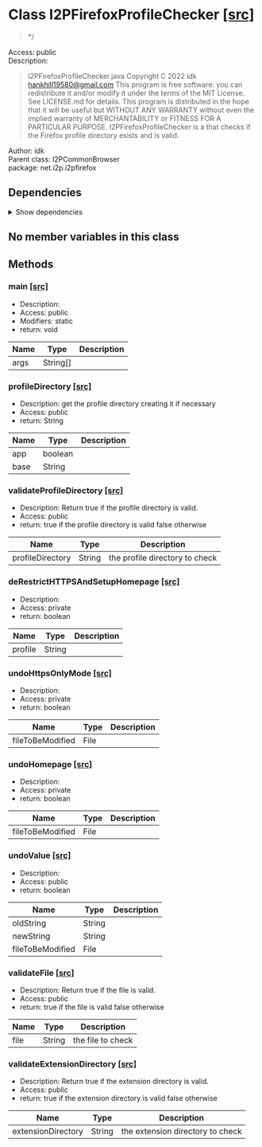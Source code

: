 # Class I2PFirefoxProfileChecker [[src]](src/java/net/i2p/i2pfirefox/I2PFirefoxProfileChecker.java)  

 > */  

Access: public  
Description:  
 > I2PFirefoxProfileChecker.java Copyright C 2022 idk <hankhill19580@gmail.com> This program is free software: you can redistribute it and/or modify it under the terms of the MIT License. See LICENSE.md for details. This program is distributed in the hope that it will be useful but WITHOUT ANY WARRANTY without even the implied warranty of MERCHANTABILITY or FITNESS FOR A PARTICULAR PURPOSE. I2PFirefoxProfileChecker is a that checks if the Firefox profile directory exists and is valid.  

Author: idk   
Parent class: I2PCommonBrowser  
package: net.i2p.i2pfirefox  

## Dependencies

<details>  
  <summary>  
    Show dependencies  
  </summary>  
  <ul>  
<li>java.io.BufferedReader</li>
<li>java.io.File</li>
<li>java.io.FileNotFoundException</li>
<li>java.io.FileReader</li>
<li>java.io.FileWriter</li>
<li>java.io.IOException</li>
<li>java.util.Scanner</li>
  </ul>  
</details>  

## No member variables in this class

## Methods

### main [[src]](src/java/net/i2p/i2pfirefox/I2PFirefoxProfileChecker.java#L32)

+ Description:   
+ Access: public  
+ Modifiers: static 
+ return: void  

| Name | Type | Description |  
| ----- | ----- | ----- |  
| args | String[] |  |  


### profileDirectory [[src]](src/java/net/i2p/i2pfirefox/I2PFirefoxProfileChecker.java#L53)

+ Description: get the profile directory creating it if necessary   
+ Access: public  
+ return: String  

| Name | Type | Description |  
| ----- | ----- | ----- |  
| app | boolean |  |  
| base | String |  |  


### validateProfileDirectory [[src]](src/java/net/i2p/i2pfirefox/I2PFirefoxProfileChecker.java#L64)

+ Description: Return true if the profile directory is valid.   
+ Access: public  
+ return: true if the profile directory is valid false otherwise   

| Name | Type | Description |  
| ----- | ----- | ----- |  
| profileDirectory | String | the profile directory to check  |  


### deRestrictHTTPSAndSetupHomepage [[src]](src/java/net/i2p/i2pfirefox/I2PFirefoxProfileChecker.java#L97)

+ Description:   
+ Access: private  
+ return: boolean  

| Name | Type | Description |  
| ----- | ----- | ----- |  
| profile | String |  |  


### undoHttpsOnlyMode [[src]](src/java/net/i2p/i2pfirefox/I2PFirefoxProfileChecker.java#L120)

+ Description:   
+ Access: private  
+ return: boolean  

| Name | Type | Description |  
| ----- | ----- | ----- |  
| fileToBeModified | File |  |  


### undoHomepage [[src]](src/java/net/i2p/i2pfirefox/I2PFirefoxProfileChecker.java#L126)

+ Description:   
+ Access: private  
+ return: boolean  

| Name | Type | Description |  
| ----- | ----- | ----- |  
| fileToBeModified | File |  |  


### undoValue [[src]](src/java/net/i2p/i2pfirefox/I2PFirefoxProfileChecker.java#L149)

+ Description:   
+ Access: public  
+ return: boolean  

| Name | Type | Description |  
| ----- | ----- | ----- |  
| oldString | String |  |  
| newString | String |  |  
| fileToBeModified | File |  |  


### validateFile [[src]](src/java/net/i2p/i2pfirefox/I2PFirefoxProfileChecker.java#L183)

+ Description: Return true if the file is valid.   
+ Access: public  
+ return: true if the file is valid false otherwise   

| Name | Type | Description |  
| ----- | ----- | ----- |  
| file | String | the file to check  |  


### validateExtensionDirectory [[src]](src/java/net/i2p/i2pfirefox/I2PFirefoxProfileChecker.java#L210)

+ Description: Return true if the extension directory is valid.   
+ Access: public  
+ return: true if the extension directory is valid false otherwise   

| Name | Type | Description |  
| ----- | ----- | ----- |  
| extensionDirectory | String | the extension directory to check  |  


